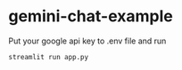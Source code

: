 # gemini-chat-example
Put your google api key to .env file and run
```bash
streamlit run app.py
```
